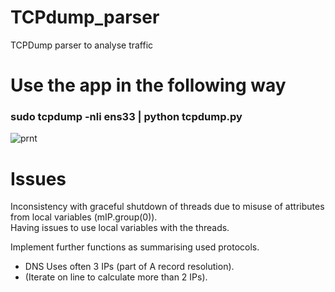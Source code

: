 # TCPdump_parser
TCPDump parser to analyse traffic

# Use the app in the following way
### sudo tcpdump -nli ens33 | python tcpdump.py

![prnt](https://user-images.githubusercontent.com/32357144/63353242-5b6f3b00-c35a-11e9-82df-935d6dbbbe49.png)

# Issues
Inconsistency with graceful shutdown of threads due to misuse of attributes from local variables (mIP.group(0)). <br />
Having issues to use local variables with the threads.

Implement further functions as summarising used protocols.
- DNS Uses often 3 IPs (part of A record resolution).
- (Iterate on line to calculate more than 2 IPs).

